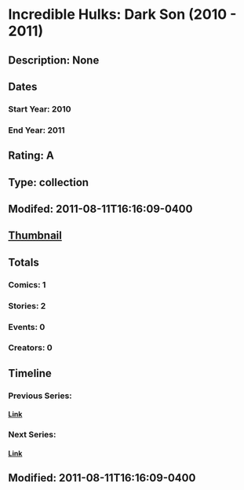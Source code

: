 # Incredible Hulks: Dark Son (2010 - 2011)
## Description: None
## Dates
### Start Year: 2010
### End Year: 2011
## Rating: A
## Type: collection
## Modifed: 2011-08-11T16:16:09-0400
## [Thumbnail](http://i.annihil.us/u/prod/marvel/i/mg/b/70/4cbda1eb06127.jpg)
## Totals
### Comics: 1
### Stories: 2
### Events: 0
### Creators: 0
## Timeline
### Previous Series: 
#### [Link]()
### Next Series: 
#### [Link]()
## Modified: 2011-08-11T16:16:09-0400